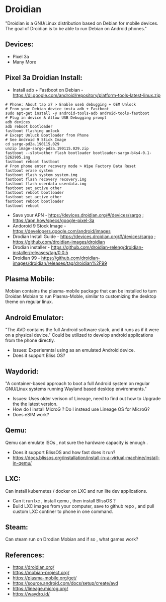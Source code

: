 Droidian
========
"Droidian is a GNU/Linux distribution based on Debian for mobile devices. The goal of Droidian is to be able to run Debian on Android phones."


Devices:
--------
* Pixel 3a
* Many More

Pixel 3a Droidian Install:
--------------------------
* Install adb + Fastboot on Debian - https://dl.google.com/android/repository/platform-tools-latest-linux.zip
```
# Phone: About tap x7 > Enable useb debugging + OEM Unlock
# From your Debian device insta adb + Fastboot
sudo apt-get install -y android-tools-adb android-tools-fastboot
# Plug in device & Allow USB Debugging prompt
adb devices
adb reboot bootloader
fastboot flashing unlock
# Except Unluck Bootloader from Phone
# See Android 9 Stick Image 
cd sargo-pd2a.190115.029
unzip image-sargo-pd2a.190115.029.zip 
fastboot --slot=other flash bootloader bootloader-sargo-b4s4-0.1-5262905.img
fastboot reboot fastboot
# From phone enter recovery mode > Wipe Factory Data Reset
fastboot erase system
fastboot flash system system.img  
fastboot flash recovery recovery.img  
fastboot flash userdata userdata.img  
fastboot set_active other
fastboot reboot bootloader
fastboot set_active other
fastboot reboot bootloader
fastboot reboot
```
* Save your APN - https://devices.droidian.org/#/devices/sargo ; https://apn.how/specs/google-pixel-3a
* Andoroid 9 Stock Image - https://developers.google.com/android/images
* Drodian Install Guide - https://devices.droidian.org/#/devices/sargo ; https://github.com/droidian-images/droidian 
* Drodian installer - https://github.com/droidian-releng/droidian-installer/releases/tag/0.0.5
* Droidian 99 - https://github.com/droidian-images/droidian/releases/tag/droidian%2F99

Plasma Mobile:
--------------
Mobian contains the plasma-mobile package that can be installed to turn Droidan Mobian to run Plasma-Moble, similar to customizing the desktop theme on regular linux. 

Android Emulator:
-----------------
"The AVD contains the full Android software stack, and it runs as if it were on a physical device." Could be utilized to develop android applications from the phone directly. 

* Issues: Experiemntal using as an emulated Android device.  
* Does it support Bliss OS? 

Waydorid:
---------
"A container-based approach to boot a full Android system on regular GNU/Linux systems running Wayland based desktop environments." 

* Issues: Uses older verison of Lineage, need to find out how to Upgrade the the latest version. 
* How do I install MicroG ? Do I instead use Lineage OS for MicroG?
* Does eSIM work? 

Qemu:
-----
Qemu can emulate ISOs , not sure the hardware capacity is enough . 

* Does it support BlissOS and how fast does it run?
* https://docs.blissos.org/installation/install-in-a-virtual-machine/install-in-qemu/

LXC:
---
Can install kubernetes / docker on LXC and run lite dev applications.

* Can it run lxc , install qemu , then install BlissOS ? 
* Build LXC images from your computer, save to github repo , and pull custom LXC continer to phone in one command. 

Steam:
-----
Can steam run on Drodian Mobian and if so , what games work?


References:
-----------
* https://droidian.org/
* https://mobian-project.org/
* https://plasma-mobile.org/get/
* https://source.android.com/docs/setup/create/avd
* https://lineage.microg.org/
* https://waydro.id/